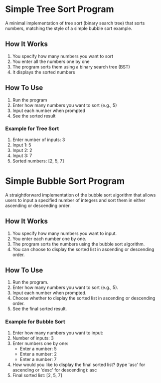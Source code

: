 # Simple Tree Sort Program

A minimal implementation of tree sort (binary search tree) that sorts numbers, matching the style of a simple bubble sort example.

## How It Works

1. You specify how many numbers you want to sort
2. You enter all the numbers one by one
3. The program sorts them using a binary search tree (BST)
4. It displays the sorted numbers
   
## How To Use

1. Run the program
2. Enter how many numbers you want to sort (e.g., 5)
3. Input each number when prompted
4. See the sorted result

### Example for Tree Sort

1. Enter number of inputs: 3
2. Input 1: 5
3. Input 2: 2
4. Input 3: 7
5. Sorted numbers: [2, 5, 7]


# Simple Bubble Sort Program

A straightforward implementation of the bubble sort algorithm that allows users to input a specified number of integers and sort them in either ascending or descending order.

## How It Works

1. You specify how many numbers you want to input.
2. You enter each number one by one.
3. The program sorts the numbers using the bubble sort algorithm.
4. You can choose to display the sorted list in ascending or descending order.
   
## How To Use

1. Run the program.
2. Enter how many numbers you want to sort (e.g., 5).
3. Input each number when prompted.
4. Choose whether to display the sorted list in ascending or descending order.
5. See the final sorted result.
   
### Example for Bubble Sort

1. Enter how many numbers you want to input: 
2. Number of inputs: 3
3. Enter numbers one by one:
   - Enter a number: 5
   - Enter a number: 2
   - Enter a number: 7
4. How would you like to display the final sorted list? (type 'asc' for ascending or 'desc' for descending): asc
5. Final sorted list: [2, 5, 7]
